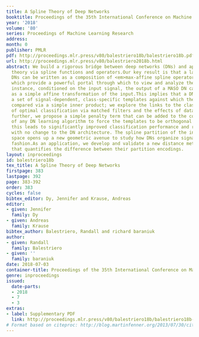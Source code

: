```yaml
---
title: A Spline Theory of Deep Networks
booktitle: Proceedings of the 35th International Conference on Machine Learning
year: '2018'
volume: '80'
series: Proceedings of Machine Learning Research
address: 
month: 0
publisher: PMLR
pdf: http://proceedings.mlr.press/v80/balestriero18b/balestriero18b.pdf
url: http://proceedings.mlr.press/v80/balestriero2018b.html
abstract: We build a rigorous bridge between deep networks (DNs) and approximation
  theory via spline functions and operators.Our key result is that a large class of
  DNs can be written as a composition of <em>max-affine spline operators</em> (MASOs),
  which provide a powerful portal through which to view and analyze their inner workings.For
  instance, conditioned on the input signal, the output of a MASO DN can be written
  as a simple affine transformation of the input.This implies that a DN constructs
  a set of signal-dependent, class-specific templates against which the signal is
  compared via a simple inner product; we explore the links to the classical theory
  of optimal classification via matched filters and the effects of data memorization.Going
  further, we propose a simple penalty term that can be added to the cost function
  of any DN learning algorithm to force the templates to be orthogonal with each other;
  this leads to significantly improved classification performance and reduced overfitting
  with no change to the DN architecture. The spline partition of the input signal
  space opens up a new geometric avenue to study how DNs organize signals in a hierarchical
  fashion.As an application, we develop and validate a new distance metric for signals
  that quantifies the difference between their partition encodings.
layout: inproceedings
id: balestriero18b
tex_title: A Spline Theory of Deep Networks
firstpage: 383
lastpage: 392
page: 383-392
order: 383
cycles: false
bibtex_editor: Dy, Jennifer and Krause, Andreas
editor:
- given: Jennifer
  family: Dy
- given: Andreas
  family: Krause
bibtex_author: Balestriero, Randall and richard baraniuk
author:
- given: Randall
  family: Balestriero
- given: ''
  family: baraniuk
date: 2018-07-03
container-title: Proceedings of the 35th International Conference on Machine Learning
genre: inproceedings
issued:
  date-parts:
  - 2018
  - 7
  - 3
extras:
- label: Supplementary PDF
  link: http://proceedings.mlr.press/v80/balestriero18b/balestriero18b-supp.pdf
# Format based on citeproc: http://blog.martinfenner.org/2013/07/30/citeproc-yaml-for-bibliographies/
---
```

